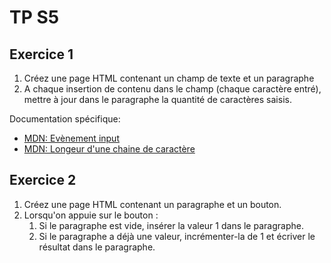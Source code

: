 # TP S5

## Exercice 1

1. Créez une page HTML contenant un champ de texte et un paragraphe
2. A chaque insertion de contenu dans le champ (chaque caractère entré), mettre à jour dans le paragraphe la quantité de caractères saisis.

Documentation spécifique:

- [MDN: Evènement input](https://developer.mozilla.org/fr/docs/Web/API/HTMLElement/input_event)
- [MDN: Longeur d'une chaine de caractère](https://developer.mozilla.org/fr/docs/Web/JavaScript/Reference/Objets_globaux/String/length)

## Exercice 2

1. Créez une page HTML contenant un paragraphe et un bouton.
2. Lorsqu'on appuie sur le bouton :
   1. Si le paragraphe est vide, insérer la valeur 1 dans le paragraphe.
   2. Si le paragraphe a déjà une valeur, incrémenter-la de 1 et écriver le résultat dans le paragraphe.

